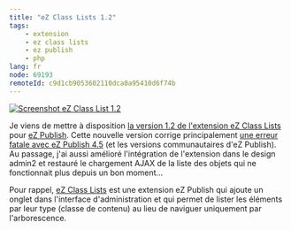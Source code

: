 ```yaml
---
title: "eZ Class Lists 1.2"
tags:
    - extension
    - ez class lists
    - ez publish
    - php
lang: fr
node: 69193
remoteId: c9d1cb9053602110dca0a95410d6f74b
---
```

<a href="/images/screenshot-ez-class-list-1-2.png">![Screenshot eZ Class List 1.2](/images/660x/screenshot-ez-class-list-1-2.png)
</a>

Je viens de mettre à disposition [la version 1.2 de l'extension eZ Class Lists](http://projects.ez.no/ezclasslists/downloads/ez_class_lists_1_2) pour [eZ Publish](/tag/ez+publish). Cette nouvelle version corrige principalement [une erreur fatale avec eZ Publish 4.5](http://share.ez.no/forums/extensions/ez-classlists-and-ez-4.5) (et les versions communautaires d'eZ Publish). Au passage, j'ai aussi amélioré l'intégration de l'extension dans le design admin2 et restauré le chargement AJAX de la liste des objets qui ne fonctionnait plus depuis un bon moment...


Pour rappel, [eZ Class Lists](http://projects.ez.no/ezclasslists) est une extension eZ Publish qui ajoute un onglet dans l'interface d'administration et qui permet de lister les éléments par leur type (classe de contenu) au lieu de naviguer uniquement par l'arborescence.

